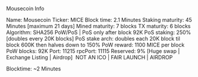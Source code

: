 Mousecoin Info

Name: Mousecoin
Ticker: MICE
Block time: 2.1 Minutes
Staking maturity: 45 Minutes [maximum 21 days]
Mined maturity: 7 blocks
TX maturity: 6 blocks
Algorithm: SHA256 PoW/PoS | PoS only after block 92K
PoS staking: 250% [doubles every 20K blocks]
PoS stake arch: doubles each 20K block til block 600K then halves down to 150%
PoW reward: 1100 MICE per block
PoW blocks: 92K
Port: 11215
rpcPort: 11115
Reserved: 9% [Huge swap | Exchange Listing | Airdrop]
​
NOT AN ICO | FAIR LAUNCH | AIRDROP

Blocktime: ~2 Minutes